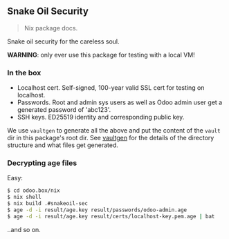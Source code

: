 Snake Oil Security
------------------
> Nix package docs.

Snake oil security for the careless soul.

**WARNING**: only ever use this package for testing with a local VM!

### In the box
- Localhost cert. Self-signed, 100-year valid SSL cert for testing
  on localhost.
- Passwords. Root and admin sys users as well as Odoo admin user
  get a generated password of 'abc123'.
- SSH keys. ED25519 identity and corresponding public key.

We use `vaultgen` to generate all the above and put the content
of the `vault` dir in this package's root dir. See [vaultgen][vaultgen]
for the details of the directory structure and what files get
generated.


### Decrypting age files

Easy:

```bash
$ cd odoo.box/nix
$ nix shell
$ nix build .#snakeoil-sec
$ age -d -i result/age.key result/passwords/odoo-admin.age
$ age -d -i result/age.key result/certs/localhost-key.pem.age | bat
```

..and so on.




[vaultgen]: ../vaultgen/docs.md
